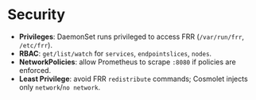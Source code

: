 
# Security
- **Privileges**: DaemonSet runs privileged to access FRR (`/var/run/frr`, `/etc/frr`).
- **RBAC**: `get/list/watch` for `services`, `endpointslices`, `nodes`.
- **NetworkPolicies**: allow Prometheus to scrape `:8080` if policies are enforced.
- **Least Privilege**: avoid FRR `redistribute` commands; Cosmolet injects only `network`/`no network`.
